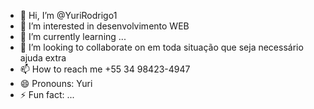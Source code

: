 - 👋 Hi, I’m @YuriRodrigo1
- 👀 I’m interested in desenvolvimento WEB
- 🌱 I’m currently learning ...
- 💞️ I’m looking to collaborate on em toda situação que seja necessário ajuda extra
- 📫 How to reach me +55 34 98423-4947
- 😄 Pronouns: Yuri
- ⚡ Fun fact: ...

<!---
YuriRodrigo1/YuriRodrigo1 is a ✨ special ✨ repository because its `README.md` (this file) appears on your GitHub profile.
You can click the Preview link to take a look at your changes.
--->
